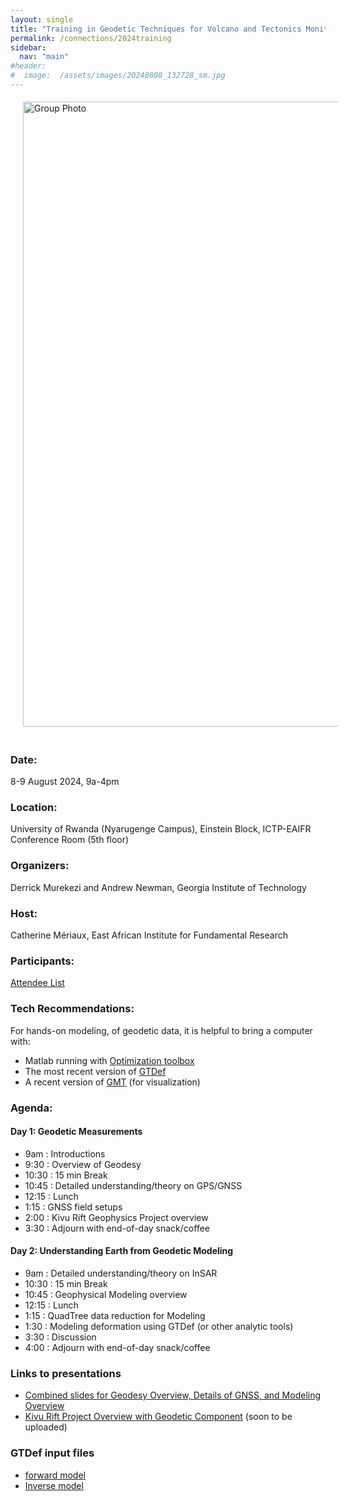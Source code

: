 ```yaml
---
layout: single
title: "Training in Geodetic Techniques for Volcano and Tectonics Monitoring"
permalink: /connections/2024training
sidebar:
  nav: "main"
#header:
#  image:  /assets/images/20240808_132728_sm.jpg
---
```


<style>  
.floatCenter1000 {
    width: 1000px;
    padding: 5px 5px 20px 20px;
    float: center;
}
</style>
<img src="/KIVU/assets/images/20240808_132728_sm.jpg" alt="Group Photo" class="floatCenter1000"> 

### Date: 
8-9 August 2024, 9a-4pm
### Location:  
University of Rwanda (Nyarugenge Campus), Einstein Block, ICTP-EAIFR Conference Room (5th floor)  
### Organizers: 
Derrick Murekezi and Andrew Newman, Georgia Institute of Technology
### Host: 
Catherine Mériaux, East African Institute for Fundamental Research

### Participants:
[Attendee List](/KIVU/assets/files/AttendeeList_Kivu2024training.pdf)

### Tech Recommendations:
For hands-on modeling, of geodetic data, it is helpful to bring a computer with:
-  Matlab running with [Optimization toolbox](https://www.mathworks.com/products/optimization.html)
- The most recent version of [GTDef](https://avnewman.github.io/GTDef/)
- A recent version of [GMT](https://www.generic-mapping-tools.org/) (for visualization) 

### Agenda:
#### Day 1: Geodetic Measurements
  - 9am   : Introductions 
  - 9:30  : Overview of Geodesy 
  - 10:30 : 15 min Break
  - 10:45 : Detailed understanding/theory on GPS/GNSS 
  - 12:15 : Lunch
  - 1:15  : GNSS field setups  
  - 2:00  : Kivu Rift Geophysics Project overview 
  - 3:30  : Adjourn with end-of-day snack/coffee 

#### Day 2:  Understanding Earth from Geodetic Modeling
  - 9am   : Detailed understanding/theory on InSAR
  - 10:30 : 15 min Break
  - 10:45 : Geophysical Modeling overview 
  - 12:15 : Lunch
  - 1:15  : QuadTree data reduction for Modeling 
  - 1:30  : Modeling deformation using GTDef (or other analytic tools) 
  - 3:30  : Discussion
  - 4:00  : Adjourn with end-of-day snack/coffee

### Links to presentations
  - [Combined slides for Geodesy Overview, Details of GNSS, and Modeling Overview](/KIVU/assets/files/Deformation_Methods_2024.pdf)
  - [Kivu Rift Project Overview with Geodetic Component]() (soon to be uploaded)
### GTDef input files
  - [forward model](/KIVU/assets/files/Kivu_Example.in)
  - [Inverse model](/KIVU/assets/files/Kivu_Example_wNoise.in)